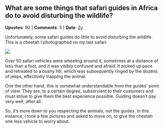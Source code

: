 ## What are some things that safari guides in Africa do to avoid disturbing the wildlife?
    
**Upvotes**: 90 | **Comments**: 5 | **Date**: [2y](https://www.quora.com/What-are-some-things-that-safari-guides-in-Africa-do-to-avoid-disturbing-the-wildlife/answer/Gary-Meaney)

Unfortunately, some safari guides do little to avoid disturbing the wildlife. This is a cheetah I photographed on my last safari:

![](https://qph.fs.quoracdn.net/main-qimg-d072894d1a515ce636ec6bc53ab45dc3-pjlq)

Over 50 safari vehicles were wheeling around it, sometimes at a distance of less than a foot, and it was visibly confused and afraid. It picked up pace and retreated to a bushy hill, which was subsequently ringed by the dozens of jeeps, effectively trapping the animal.

One the other hand, this is somewhat understandable from the guides’ point of view. They are, to a certain degree, subservient to their customers and must strive to give them the best experience possible. Guiding doesn’t pay very well, after all.

So, it’s more down to you respecting the animals, not the guides. In this instance, I took a few pictures and asked to move on, to give the cheetah one less vehicle to worry about.

